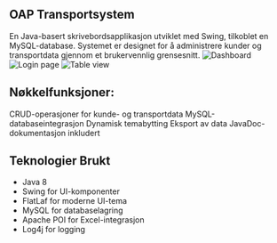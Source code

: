 ## OAP Transportsystem
En Java-basert skrivebordsapplikasjon utviklet med Swing, tilkoblet en MySQL-database. Systemet er designet for å administrere kunder og transportdata gjennom et brukervennlig grensesnitt.
![Dashboard](https://github.com/user-attachments/assets/7c999998-a95f-4bf3-8885-d763ee5aa1c4)
![Login page](https://github.com/user-attachments/assets/c646b9b6-dc3a-45b2-b190-fe3716a06e8b)
![Table view](https://github.com/user-attachments/assets/454e0265-a118-46c6-b618-eebca3498022)

## Nøkkelfunksjoner:
CRUD-operasjoner for kunde- og transportdata
MySQL-databaseintegrasjon
Dynamisk temabytting
Eksport av data
JavaDoc-dokumentasjon inkludert

## Teknologier Brukt

- Java 8
- Swing for UI-komponenter
- FlatLaf for moderne UI-tema
- MySQL for databaselagring
- Apache POI for Excel-integrasjon
- Log4j for logging

